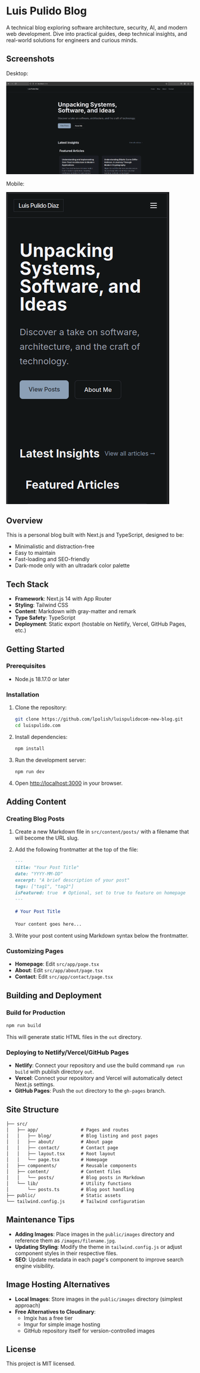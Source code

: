# Luis Pulido Blog

A technical blog exploring software architecture, security, AI, and modern web development. Dive into practical guides, deep technical insights, and real-world solutions for engineers and curious minds.

## Screenshots

Desktop:

![Desktop Screenshot](public/screenshot-desktop.png)

Mobile:

![Mobile Screenshot](public/screenshot-mobile.png)

## Overview

This is a personal blog built with Next.js and TypeScript, designed to be:
- Minimalistic and distraction-free
- Easy to maintain
- Fast-loading and SEO-friendly
- Dark-mode only with an ultradark color palette

## Tech Stack

- **Framework**: Next.js 14 with App Router
- **Styling**: Tailwind CSS
- **Content**: Markdown with gray-matter and remark
- **Type Safety**: TypeScript
- **Deployment**: Static export (hostable on Netlify, Vercel, GitHub Pages, etc.)

## Getting Started

### Prerequisites

- Node.js 18.17.0 or later

### Installation

1. Clone the repository:
   ```bash
   git clone https://github.com/lpolish/luispulidocom-new-blog.git
   cd luispulido.com
   ```

2. Install dependencies:
   ```bash
   npm install
   ```

3. Run the development server:
   ```bash
   npm run dev
   ```

4. Open [http://localhost:3000](http://localhost:3000) in your browser.

## Adding Content

### Creating Blog Posts

1. Create a new Markdown file in `src/content/posts/` with a filename that will become the URL slug.
2. Add the following frontmatter at the top of the file:

   ```markdown
   ---
   title: "Your Post Title"
   date: "YYYY-MM-DD"
   excerpt: "A brief description of your post"
   tags: ["tag1", "tag2"]
   isFeatured: true  # Optional, set to true to feature on homepage
   ---

   # Your Post Title

   Your content goes here...
   ```

3. Write your post content using Markdown syntax below the frontmatter.

### Customizing Pages

- **Homepage**: Edit `src/app/page.tsx`
- **About**: Edit `src/app/about/page.tsx`
- **Contact**: Edit `src/app/contact/page.tsx`

## Building and Deployment

### Build for Production

```bash
npm run build
```

This will generate static HTML files in the `out` directory.

### Deploying to Netlify/Vercel/GitHub Pages

- **Netlify**: Connect your repository and use the build command `npm run build` with publish directory `out`.
- **Vercel**: Connect your repository and Vercel will automatically detect Next.js settings.
- **GitHub Pages**: Push the `out` directory to the `gh-pages` branch.

## Site Structure

```
├── src/
│   ├── app/                # Pages and routes
│   │   ├── blog/           # Blog listing and post pages
│   │   ├── about/          # About page
│   │   ├── contact/        # Contact page
│   │   ├── layout.tsx      # Root layout
│   │   └── page.tsx        # Homepage
│   ├── components/         # Reusable components
│   ├── content/            # Content files
│   │   └── posts/          # Blog posts in Markdown
│   └── lib/                # Utility functions
│       └── posts.ts        # Blog post handling
├── public/                 # Static assets
└── tailwind.config.js      # Tailwind configuration
```

## Maintenance Tips

- **Adding Images**: Place images in the `public/images` directory and reference them as `/images/filename.jpg`.
- **Updating Styling**: Modify the theme in `tailwind.config.js` or adjust component styles in their respective files.
- **SEO**: Update metadata in each page's component to improve search engine visibility.

## Image Hosting Alternatives

- **Local Images**: Store images in the `public/images` directory (simplest approach)
- **Free Alternatives to Cloudinary**:
  - Imgix has a free tier
  - Imgur for simple image hosting
  - GitHub repository itself for version-controlled images

## License

This project is MIT licensed.
